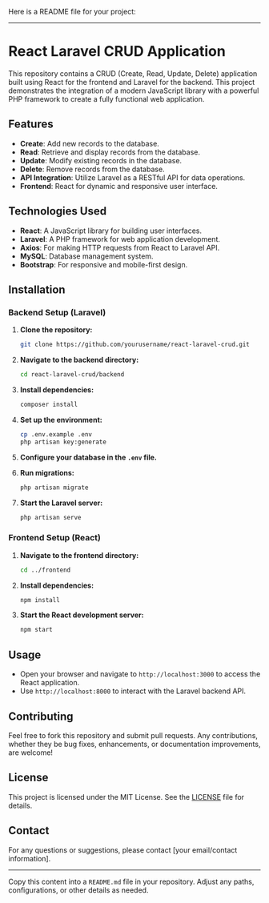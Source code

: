 Here is a README file for your project:

---

# React Laravel CRUD Application

This repository contains a CRUD (Create, Read, Update, Delete) application built using React for the frontend and Laravel for the backend. This project demonstrates the integration of a modern JavaScript library with a powerful PHP framework to create a fully functional web application.

## Features

- **Create**: Add new records to the database.
- **Read**: Retrieve and display records from the database.
- **Update**: Modify existing records in the database.
- **Delete**: Remove records from the database.
- **API Integration**: Utilize Laravel as a RESTful API for data operations.
- **Frontend**: React for dynamic and responsive user interface.

## Technologies Used

- **React**: A JavaScript library for building user interfaces.
- **Laravel**: A PHP framework for web application development.
- **Axios**: For making HTTP requests from React to Laravel API.
- **MySQL**: Database management system.
- **Bootstrap**: For responsive and mobile-first design.

## Installation

### Backend Setup (Laravel)

1. **Clone the repository:**
   ```bash
   git clone https://github.com/yourusername/react-laravel-crud.git
   ```

2. **Navigate to the backend directory:**
   ```bash
   cd react-laravel-crud/backend
   ```

3. **Install dependencies:**
   ```bash
   composer install
   ```

4. **Set up the environment:**
   ```bash
   cp .env.example .env
   php artisan key:generate
   ```

5. **Configure your database in the `.env` file.**

6. **Run migrations:**
   ```bash
   php artisan migrate
   ```

7. **Start the Laravel server:**
   ```bash
   php artisan serve
   ```

### Frontend Setup (React)

1. **Navigate to the frontend directory:**
   ```bash
   cd ../frontend
   ```

2. **Install dependencies:**
   ```bash
   npm install
   ```

3. **Start the React development server:**
   ```bash
   npm start
   ```

## Usage

- Open your browser and navigate to `http://localhost:3000` to access the React application.
- Use `http://localhost:8000` to interact with the Laravel backend API.

## Contributing

Feel free to fork this repository and submit pull requests. Any contributions, whether they be bug fixes, enhancements, or documentation improvements, are welcome!

## License

This project is licensed under the MIT License. See the [LICENSE](LICENSE) file for details.

## Contact

For any questions or suggestions, please contact [your email/contact information].

---

Copy this content into a `README.md` file in your repository. Adjust any paths, configurations, or other details as needed.
